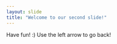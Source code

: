 ```yaml
---
layout: slide
title: "Welcome to our second slide!"
---
```

Have fun! :)
Use the left arrow to go back!